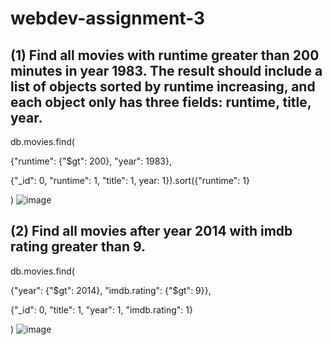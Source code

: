 # webdev-assignment-3

## (1) Find all movies with runtime greater than 200 minutes in year 1983. The result should include a list of objects sorted by runtime increasing, and each object only has three fields: runtime, title, year. 

db.movies.find(

{"runtime": {"$gt": 200}, "year": 1983}, 

{"_id": 0, "runtime": 1, "title": 1, year: 1}).sort({"runtime": 1}

)
![image](https://github.com/user-attachments/assets/4ee7ecba-e3f4-41ea-b29c-9064fab38a77)


## (2) Find all movies after year 2014 with imdb rating greater than 9. 

db.movies.find(

{"year": {"$gt": 2014}, "imdb.rating": {"$gt": 9}},

{"_id": 0, "title": 1, "year": 1, "imdb.rating": 1}

)
![image](https://github.com/user-attachments/assets/cbaf183d-7cef-46e4-b138-5ff54b5f8917)

